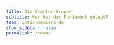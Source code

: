 ```yaml
---
title: Die Starter-Gruppe
subtitle: Wer hat das Fundament gelegt?
team: intia-members-de
show_sidebar: false
permalink: /team/
---
```

